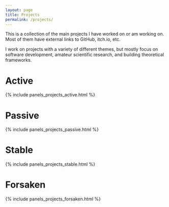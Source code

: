 ```yaml
---
layout: page
title: Projects
permalink: /projects/
---
```


This is a collection of the main projects I have worked on or am working on. Most of them have external links to GitHub, itch.io, etc.

I work on projects with a variety of different themes, but mostly focus on software development, amateur scientific research, and building theoretical frameworks.

# Active

{% include panels_projects_active.html %}

# Passive

{% include panels_projects_passive.html   %}

# Stable

{% include panels_projects_stable.html  %}

# Forsaken

{% include panels_projects_forsaken.html  %}

<!-- # Gimel (Game)



# Escaigne

A programming language for defining integer sequences. ([GitHub](https://github.com/Riib11/Escaigne)) -->
